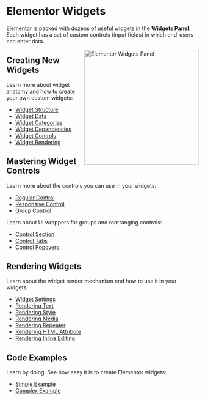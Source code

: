 # Elementor Widgets

<Badge type="tip" vertical="top" text="Elementor Core" /> <Badge type="warning" vertical="top" text="Intermediate" />

Elementor is packed with dozens of useful widgets in the **Widgets Panel**. Each widget has a set of custom controls (input fields) in which end-users can enter data.

<img src="/assets/img/elementor-widgets.png" alt="Elementor Widgets Panel" style="float: right; width: 300px; margin-left: 20px; margin-bottom: 20px;">

## Creating New Widgets

Learn more about widget anatomy and how to create your own custom widgets:

* [Widget Structure](./widget-structure)
* [Widget Data](./widget-data)
* [Widget Categories](./widget-categories)
* [Widget Dependencies](./widget-dependencies)
* [Widget Controls](./widget-controls)
* [Widget Rendering](./widget-rendering)

## Mastering Widget Controls

Learn more about the controls you can use in your widgets:

* [Regular Control](./regular-control)
* [Responsive Control](./responsive-control)
* [Group Control](./group-control)

Learn about UI wrappers for groups and rearranging controls:

* [Control Section](./control-section)
* [Control Tabs](./control-tabs)
* [Control Popovers](./control-popovers)

## Rendering Widgets

Learn about the widget render mechanism and how to use it in your widgets:

* [Widget Settings](./widget-settings)
* [Rendering Text](./rendering-text)
* [Rendering Style](./rendering-style)
* [Rendering Media](./rendering-media)
* [Rendering Repeater](./rendering-repeaters)
* [Rendering HTML Attribute](./rendering-html-attribute)
* [Rendering Inline Editing](./rendering-inline-editing)

## Code Examples

Learn by doing. See how easy it is to create Elementor widgets:

* [Simple Example](./simple-example)
* [Complex Example](./complex-example)
